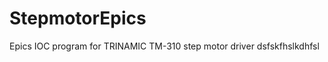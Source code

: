 StepmotorEpics
==============

Epics IOC program for TRINAMIC TM-310 step motor driver
dsfskfhslkdhfsl

